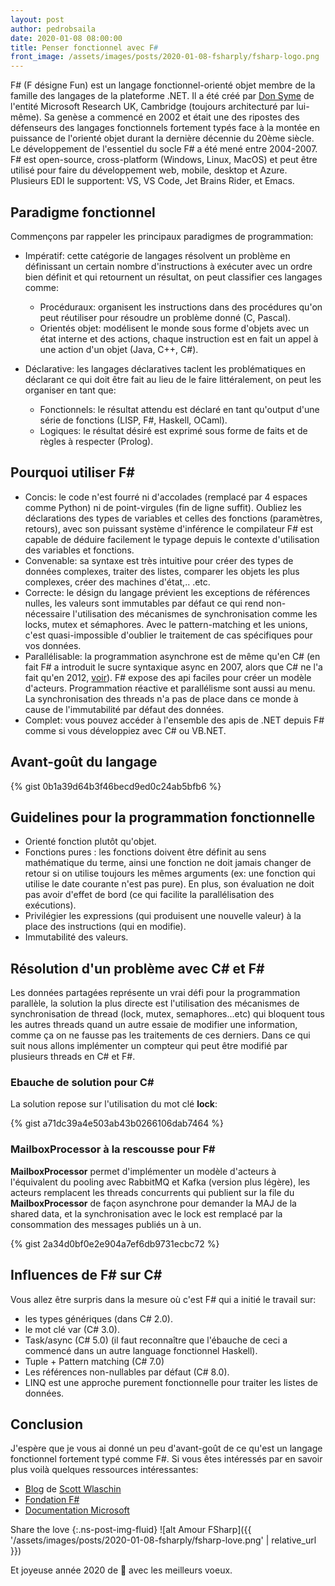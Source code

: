 ```yaml
---
layout: post
author: pedrobsaila
date: 2020-01-08 08:00:00
title: Penser fonctionnel avec F#
front_image: /assets/images/posts/2020-01-08-fsharply/fsharp-logo.png
---
```


F# (F désigne Fun) est un langage fonctionnel-orienté objet membre de la famille des langages de la plateforme .NET. Il a été créé par [Don Syme](https://twitter.com/dsymetweets) de l'entité Microsoft Research UK, Cambridge (toujours architecturé par lui-même). Sa genèse a commencé en 2002 et était une des ripostes des défenseurs des langages fonctionnels fortement typés face à la montée en puissance de l'orienté objet durant la dernière décennie du 20ème siècle. Le développement de l'essentiel du socle F# a été mené entre 2004-2007. F# est open-source, cross-platform (Windows, Linux, MacOS) et peut être utilisé pour faire du développement web, mobile, desktop et Azure. Plusieurs EDI le supportent: VS, VS Code, Jet Brains Rider, et Emacs.

## Paradigme fonctionnel

Commençons par rappeler les principaux paradigmes de programmation:

* Impératif: cette catégorie de langages résolvent un problème en définissant un certain nombre d'instructions à exécuter avec un ordre bien définit et qui retournent un résultat, on peut classifier ces langages comme:

  * Procéduraux: organisent les instructions dans des procédures qu'on peut réutiliser pour résoudre un problème donné (C, Pascal).
  * Orientés objet: modélisent le monde sous forme d'objets avec un état interne et des actions, chaque instruction est en fait un appel à une action d'un objet (Java, C++, C#).

* Déclarative: les langages déclaratives taclent les problématiques en déclarant ce qui doit être fait au lieu de le faire littéralement, on peut les organiser en tant que:

  * Fonctionnels: le résultat attendu est déclaré en tant qu'output d'une série de fonctions (LISP, F#, Haskell, OCaml).
  * Logiques: le résultat désiré est exprimé sous forme de faits et de règles à respecter (Prolog).

## Pourquoi utiliser F#

* Concis: le code n'est fourré ni d'accolades (remplacé par 4 espaces comme Python) ni de point-virgules (fin de ligne suffit). Oubliez les déclarations des types de variables et celles des fonctions (paramètres, retours), avec son puissant système d'inférence le compilateur F# est capable de déduire facilement le typage depuis le contexte d'utilisation des variables et fonctions.
* Convenable: sa syntaxe est très intuitive pour créer des types de données complexes, traiter des listes, comparer les objets les plus complexes, créer des machines d'état,.. .etc.
* Correcte: le désign du langage prévient les exceptions de références nulles, les valeurs sont immutables par défaut ce qui rend non-nécessaire l'utilisation des mécanismes de synchronisation comme les locks, mutex et sémaphores. Avec le pattern-matching et les unions, c'est quasi-impossible d'oublier le traitement de cas spécifiques pour vos données.
* Parallélisable: la programmation asynchrone est de même qu'en C# (en fait F# a introduit le sucre syntaxique async en 2007, alors que C# ne l'a fait qu'en 2012, [voir](https://softwareengineering.stackexchange.com/questions/377464/who-did-async-await-first)). F# expose des api faciles pour créer un modèle d'acteurs. Programmation réactive et parallélisme sont aussi au menu. La synchronisation des threads n'a pas de place dans ce monde à cause de l'immutabilité par défaut des données.
* Complet: vous pouvez accéder à l'ensemble des apis de .NET depuis F# comme si vous développiez avec C# ou VB.NET.

## Avant-goût du langage

{% gist 0b1a39d64b3f46becd9ed0c24ab5bfb6 %}

## Guidelines pour la programmation fonctionnelle

* Orienté fonction plutôt qu'objet.
* Fonctions pures : les fonctions doivent être définit au sens mathématique du terme, ainsi une fonction ne doit jamais changer de retour si on utilise toujours les mêmes arguments (ex: une fonction qui utilise le date courante n'est pas pure). En plus, son évaluation ne doit pas avoir d'effet de bord (ce qui facilite la parallélisation des exécutions).
* Privilégier les expressions (qui produisent une nouvelle valeur) à la place des instructions (qui en modifie).
* Immutabilité des valeurs.

## Résolution d'un problème avec C# et F#

Les données partagées représente un vrai défi pour la programmation parallèle, la solution la plus directe est l'utilisation des mécanismes de synchronisation de thread (lock, mutex, semaphores...etc) qui bloquent tous les autres threads quand un autre essaie de modifier une information, comme ça on ne fausse pas les traitements de ces derniers. Dans ce qui suit nous allons implémenter un compteur qui peut être modifié par plusieurs threads en C# et F#.

### Ebauche de solution pour C#

La solution repose sur l'utilisation du mot clé **lock**:

{% gist a71dc39a4e503ab43b0266106dab7464 %}

### MailboxProcessor à la rescousse pour F#

**MailboxProcessor** permet d'implémenter un modèle d'acteurs à l'équivalent du pooling avec RabbitMQ et Kafka (version plus légère), les acteurs remplacent les threads concurrents qui publient sur la file du **MailboxProcessor** de façon asynchrone pour demander la MAJ de la shared data, et la synchronisation avec le lock est remplacé par la consommation des messages publiés un à un.

{% gist 2a34d0bf0e2e904a7ef6db9731ecbc72 %}

## Influences de F# sur C#

Vous allez être surpris dans la mesure où c'est F# qui a initié le travail sur:

* les types génériques (dans C# 2.0).
* le mot clé var (C# 3.0).
* Task/async (C# 5.0) (il faut reconnaître que l'ébauche de ceci a commencé dans un autre language fonctionnel Haskell).
* Tuple + Pattern matching (C# 7.0)
* Les références non-nullables par défaut (C# 8.0).
* LINQ est une approche purement fonctionnelle pour traiter les listes de données.

## Conclusion

J'espère que je vous ai donné un peu d'avant-goût de ce qu'est un langage fonctionnel fortement typé comme F#. Si vous êtes intéressés par en savoir plus voilà quelques ressources intéressantes:

* [Blog](https://fsharpforfunandprofit.com/) de [Scott Wlaschin](https://twitter.com/ScottWlaschin)
* [Fondation F#](https://fsharp.org)
* [Documentation Microsoft](https://docs.microsoft.com/en-us/dotnet/fsharp/)

Share the love
{:.ns-post-img-fluid}
![alt Amour FSharp]({{ '/assets/images/posts/2020-01-08-fsharply/fsharp-love.png' | relative_url }})

Et joyeuse année 2020 de :tada: avec les meilleurs voeux.
